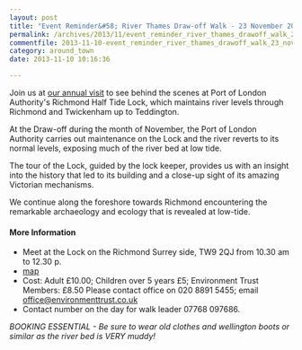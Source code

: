 ```yaml
---
layout: post
title: "Event Reminder&#58; River Thames Draw-off Walk - 23 November 2013"
permalink: /archives/2013/11/event_reminder_river_thames_drawoff_walk_23_novemb.html
commentfile: 2013-11-10-event_reminder_river_thames_drawoff_walk_23_novemb
category: around_town
date: 2013-11-10 10:16:36

---
```


Join us at [our annual visit](https://stmargarets.london/event/event/200705144212) to see behind the scenes at Port of London Authority's Richmond Half Tide Lock, which maintains river levels through Richmond and Twickenham up to Teddington.

At the Draw-off during the month of November, the Port of London Authority carries out maintenance on the Lock and the river reverts to its normal levels, exposing much of the river bed at low tide.

The tour of the Lock, guided by the lock keeper, provides us with an insight into the history that led to its building and a close-up sight of its amazing Victorian mechanisms.

We continue along the foreshore towards Richmond encountering the remarkable archaeology and ecology that is revealed at low-tide.

#### More Information

-   Meet at the Lock on the Richmond Surrey side, TW9 2QJ from 10.30 am to 12.30 p.
-   [map](https://maps.google.co.uk/maps?q=richmond+lock&ie=UTF-8&hq=&hnear=0x48760c4ffb5ec983:0xf17d0e8765140ae9,Richmond+Lock,+Riverside,+Richmond+TW9+2QJ&gl=uk&ei=oH9zUoejGMG00wXQwIDIDQ&ved=0CI0BELYD)
-   Cost: Adult £10.00; Children over 5 years £5; Environment Trust Members: £8.50
    Please contact office on 020 8891 5455; email <office@environmenttrust.co.uk>
-   Contact number on the day for walk leader 07768 097686.

*BOOKING ESSENTIAL - Be sure to wear old clothes and wellington boots or similar as the river bed is VERY muddy!*
